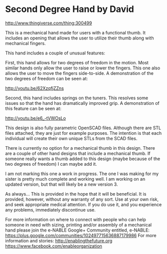 Second Degree Hand by David
===========================

http://www.thingiverse.com/thing:300499

This is a mechanical hand made for users with a functional thumb. It includes an opening that allows the user to utilize their thumb along with mechanical fingers.

This hand includes a couple of unusual features:

First, this hand allows for two degrees of freedom in the motion. Most similar hands only allow the user to raise or lower the fingers. This one also allows the user to move the fingers side-to-side. A demonstration of the two degrees of freedom can be seen at:

http://youtu.be/62XzqfjZZns

Second, this hand includes springs on the tuners. This resolves some issues so that the hand has dramatically improved grip. A demonstration of this feature can be seen at:

http://youtu.be/e6_-tVWOsLo

This design is also fully parametric OpenSCAD files. Although there are STL files attached, they are just for example purposes. The intention is that each individual will create their own unique STLs from the SCAD files.

There is currently no option for a mechanical thumb in this design. There are a couple of other hand designs that include a mechanical thumb. If someone really wants a thumb added to this design (maybe because of the two degrees of freedom) I can maybe add it.

I am not marking this one a work in progress. The one I was making for my sister is pretty much complete and working well. I am working on an updated version, but that will likely be a new version 3.

As always... This is provided in the hope that it will be beneficial. It is provided, however, without any warranty of any sort. Use at your own risk, and seek appropriate medical attention. If you do use it, and you experience any problems, immediately discontinue use.

For more information on where to connect with people who can help someone in need with sizing, printing and/or assembly of a mechanical hand please join the e-NABLE Google+ Community entitled, e-NABLE: 
https://plus.google.com/communities/102497715636887179986 
For more information and stories: 
http://enablingthefuture.org 
https://www.facebook.com/enableorganization